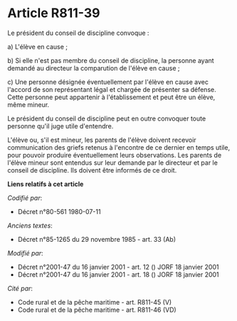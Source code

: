 # Article R811-39

Le président du conseil de discipline convoque :

a) L'élève en cause ;

b) Si elle n'est pas membre du conseil de discipline, la personne ayant demandé au directeur la comparution de l'élève en
cause ;

c) Une personne désignée éventuellement par l'élève en cause avec l'accord de son représentant légal et chargée de présenter
sa défense. Cette personne peut appartenir à l'établissement et peut être un élève, même mineur.

Le président du conseil de discipline peut en outre convoquer toute personne qu'il juge utile d'entendre.

L'élève ou, s'il est mineur, les parents de l'élève doivent recevoir communication des griefs retenus à l'encontre de ce
dernier en temps utile, pour pouvoir produire éventuellement leurs observations. Les parents de l'élève mineur sont entendus
sur leur demande par le directeur et par le conseil de discipline. Ils doivent être informés de ce droit.

**Liens relatifs à cet article**

_Codifié par_:

  - Décret n°80-561 1980-07-11

_Anciens textes_:

  - Décret n°85-1265 du 29 novembre 1985 - art. 33 (Ab)

_Modifié par_:

  - Décret n°2001-47 du 16 janvier 2001 - art. 12 () JORF 18 janvier 2001
  - Décret n°2001-47 du 16 janvier 2001 - art. 18 () JORF 18 janvier 2001

_Cité par_:

  - Code rural et de la pêche maritime - art. R811-45 (V)
  - Code rural et de la pêche maritime - art. R811-46 (VD)
